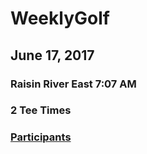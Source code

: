 # WeeklyGolf

## June 17, 2017
### Raisin River East 7:07 AM
### 2 Tee Times

### [Participants](https://github.com/eesparty/WeeklyGolf/projects/1)
